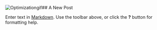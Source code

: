 ![Optimizationgif]({{site.baseurl}}/images/matlab.gif)## A New Post

Enter text in [Markdown](http://daringfireball.net/projects/markdown/). Use the toolbar above, or click the **?** button for formatting help.
